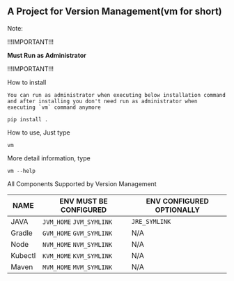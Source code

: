 ## A Project for Version Management(vm for short)

Note:

!!!IMPORTANT!!!

**Must Run as Administrator**

!!!IMPORTANT!!!


How to install

``You can run as administrator when executing below installation command and after installing you don't need run as administrator when executing `vm` command anymore``

```
pip install .
```

How to use, Just type

```
vm
```

More detail information, type

```
vm --help
```

All Components Supported by Version Management

|  NAME   | ENV MUST BE CONFIGURED | ENV CONFIGURED OPTIONALLY |
|  ----  | ----  | ----  |
| JAVA  | ``JVM_HOME`` ``JVM_SYMLINK`` | ``JRE_SYMLINK`` |
| Gradle  | ``GVM_HOME`` ``GVM_SYMLINK`` | N/A |
| Node  | ``NVM_HOME`` ``NVM_SYMLINK`` | N/A |
| Kubectl  | ``KVM_HOME`` ``KVM_SYMLINK`` | N/A |
| Maven  | ``MVM_HOME`` ``MVM_SYMLINK`` | N/A |
